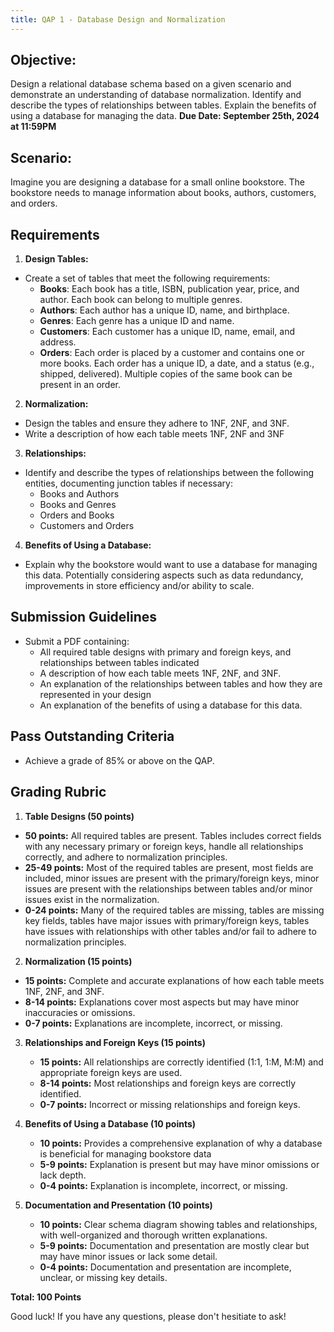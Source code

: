```yaml
---
title: QAP 1 - Database Design and Normalization
---
```


## Objective:
Design a relational database schema based on a given scenario and demonstrate an understanding of database normalization. Identify and describe the types of relationships between tables. Explain the benefits of using a database for managing the data.
**Due Date: September 25th, 2024 at 11:59PM**

## Scenario:
Imagine you are designing a database for a small online bookstore. The bookstore needs to manage information about books, authors, customers, and orders.

## Requirements
1. **Design Tables:**
- Create a set of tables that meet the following requirements:
  - **Books**: Each book has a title, ISBN, publication year, price, and author. Each book can belong to multiple genres.
  - **Authors**: Each author has a unique ID, name, and birthplace.
  - **Genres**: Each genre has a unique ID and name.
  - **Customers**: Each customer has a unique ID, name, email, and address.
  - **Orders**: Each order is placed by a customer and contains one or more books. Each order has a unique ID, a date, and a status (e.g., shipped, delivered). Multiple copies of the same book can be present in an order.

2. **Normalization:**
- Design the tables and ensure they adhere to 1NF, 2NF, and 3NF.
- Write a description of how each table meets 1NF, 2NF and 3NF

3. **Relationships:**
- Identify and describe the types of relationships between the following entities, documenting junction tables if necessary:
  - Books and Authors
  - Books and Genres
  - Orders and Books
  - Customers and Orders

4. **Benefits of Using a Database:**
- Explain why the bookstore would want to use a database for managing this data. Potentially considering aspects such as data redundancy, improvements in store efficiency and/or ability to scale.

## Submission Guidelines
- Submit a PDF containing:
  - All required table designs with primary and foreign keys, and relationships between tables indicated
  - A description of how each table meets 1NF, 2NF, and 3NF.
  - An explanation of the relationships between tables and how they are represented in your design
  - An explanation of the benefits of using a database for this data.

## Pass Outstanding Criteria
- Achieve a grade of 85% or above on the QAP.

## Grading Rubric

1. **Table Designs (50 points)**
  - **50 points:** All required tables are present. Tables includes correct fields with any necessary primary or foreign keys, handle all relationships correctly, and adhere to normalization principles.
  - **25-49 points:** Most of the required tables are present, most fields are included, minor issues are present with the primary/foreign keys, minor issues are present with the relationships between tables and/or minor issues exist in the normalization.
  - **0-24 points:** Many of the required tables are missing, tables are missing key fields, tables have major issues with primary/foreign keys, tables have issues with relationships with other tables and/or fail to adhere to normalization principles.

2. **Normalization (15 points)**
  - **15 points:** Complete and accurate explanations of how each table meets 1NF, 2NF, and 3NF.
  - **8-14 points:** Explanations cover most aspects but may have minor inaccuracies or omissions.
  - **0-7 points:** Explanations are incomplete, incorrect, or missing.

3. **Relationships and Foreign Keys (15 points)**  
   - **15 points:** All relationships are correctly identified (1:1, 1:M, M:M) and appropriate foreign keys are used.
   - **8-14 points:** Most relationships and foreign keys are correctly identified.
   - **0-7 points:** Incorrect or missing relationships and foreign keys.

4. **Benefits of Using a Database (10 points)**
    - **10 points:** Provides a comprehensive explanation of why a database is beneficial for managing bookstore data
    - **5-9 points:** Explanation is present but may have minor omissions or lack depth.
    - **0-4 points:** Explanation is incomplete, incorrect, or missing.

5. **Documentation and Presentation (10 points)**
    - **10 points:** Clear schema diagram showing tables and relationships, with well-organized and thorough written explanations.
    - **5-9 points:** Documentation and presentation are mostly clear but may have minor issues or lack some detail.
    - **0-4 points:** Documentation and presentation are incomplete, unclear, or missing key details.

**Total: 100 Points**

Good luck! If you have any questions, please don't hesitiate to ask!